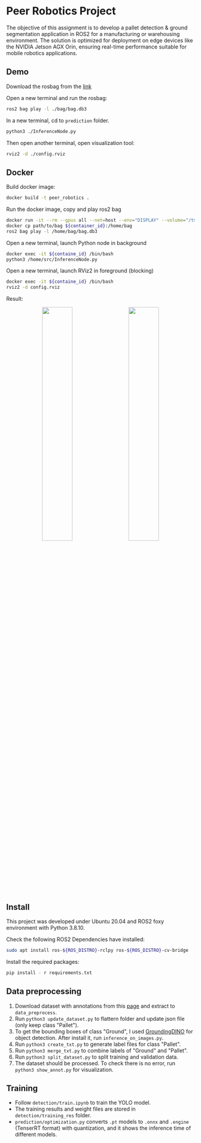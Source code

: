 # Peer Robotics Project

The objective of this assignment is to develop a pallet detection & ground segmentation application in ROS2 for a manufacturing or warehousing environment. The solution is optimized for deployment on edge devices like the NVIDIA Jetson AGX Orin, ensuring real-time performance suitable for mobile robotics applications.

## Demo

Download the rosbag from the [link](https://drive.google.com/drive/folders/1xSqKa55QrNGufLRQZAbp0KFGYr9ecqgT?usp=sharing)

Open a new terminal and run the rosbag:
``` bash
ros2 bag play -l ./bag/bag.db3
```

In a new terminal, cd to `prediction` folder.
``` bash
python3 ./InferenceNode.py
```

Then open another terminal, open visualization tool:
``` bash
rviz2 -d ./config.rviz
```

## Docker

Build docker image:
``` bash
docker build -t peer_robotics .
```

Run the docker image, copy and play ros2 bag
``` bash
docker run -it --rm --gpus all --net=host --env="DISPLAY" --volume="/tmp/.X11-unix:/tmp/.X11-unix:rw" peer_robotics
docker cp path/to/bag ${container_id}:/home/bag
ros2 bag play -l /home/bag/bag.db3
```

Open a new terminal, launch Python node in background
``` bash
docker exec -it ${containe_id} /bin/bash
python3 /home/src/InferenceNode.py
```

Open a new terminal, launch RViz2 in foreground (blocking)
``` bash
docker exec -it ${containe_id} /bin/bash
rviz2 -d config.rviz
```

Result:
<div align="center">
  <img src="asset/demo_0.gif" width="40%" style="display: inline-block; margin-right: 5%;">
  <img src="asset/demo_1.gif" width="40%" style="display: inline-block;">
</div>

## Install

This project was developed under Ubuntu 20.04 and ROS2 foxy environment with Python 3.8.10. 

Check the following ROS2 Dependencies have installed:
``` bash
sudo apt install ros-${ROS_DISTRO}-rclpy ros-${ROS_DISTRO}-cv-bridge
```

Install the required packages:
``` bash
pip install - r requirements.txt
```

## Data preprocessing

1. Download dataset with annotations from this [page](https://github.com/tum-fml/loco) and extract to `data_preprocess`.
2. Run `python3 update_dataset.py` to flattern folder and update json file (only keep class "Pallet").
3. To get the bounding boxes of class "Ground", I used [GroundingDINO](https://github.com/IDEA-Research/GroundingDINO) for object detection. After install it, run `inference_on_images.py`.
4. Run `python3 create_txt.py` to generate label files for class "Pallet".
5. Run `python3 merge_txt.py` to combine labels of "Ground" and "Pallet".
6. Run `python3 split_dataset.py` to split training and validation data.
7. The dataset should be processed. To check there is no error, run `python3 show_annot.py` for visualization.

## Training

- Follow `detection/train.ipynb` to train the YOLO model.
- The training results and weight files are stored in `detection/training_res` folder.
- `prediction/optimization.py` converts `.pt` models to `.onnx` and `.engine` (TenserRT format) with quantization, and it shows the inference time of different models.

